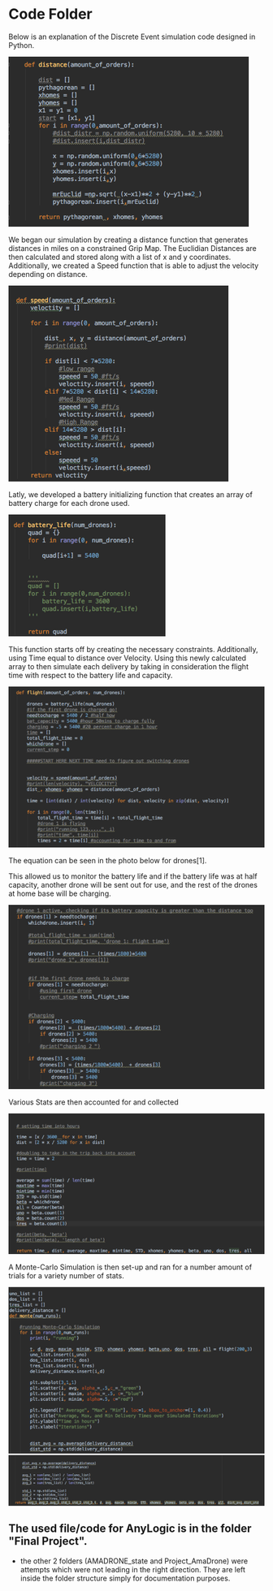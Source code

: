 # Code Folder 

Below is an explanation of the Discrete Event simulation code designed in Python.


![Python Distance](images/python/howto/distance.png)

We began our simulation by creating a distance function that generates distances in miles on a constrained Grip Map. The Euclidian Distances are then calculated and stored along with a list of x and y coordinates. Additionally, we created a Speed function that is able to adjust the velocity depending on distance.

![Python Speed](images/python/howto/speed.png)

Latly, we developed a battery initializing function that creates an array of battery charge for each drone used.

![Python battery](images/python/howto/bat_life.png)

This function starts off by creating the necessary constraints. Additionally, using Time equal to distance over Velocity. Using this newly calculated array to then simulate each delivery by taking in consideration the flight time with respect to the battery life and capacity.

![Python flight](images/python/howto/flight1.png)

The equation can be seen in the photo below for drones[1].

This allowed us to monitor the battery life and if the battery life was at half capacity, another drone will be sent out for use, and the rest of the drones at home base will be charging.

![Python flight](images/python/howto/flight2.png)

Various Stats are then accounted for and collected

![Python flight](images/python/howto/flight3.png)

A Monte-Carlo Simulation is then set-up and ran for a number amount of trials for a variety number of stats. 

![Python Monte-Carlo](images/python/howto/monte.png)
![Python Monte-Carlo](images/python/howto/monte1.png)











## The used file/code for AnyLogic is in the folder "Final Project".

- the other 2 folders (AMADRONE_state and Project_AmaDrone) were attempts which were not leading in the right direction. They are left inside the folder structure simply for documentation purposes.

